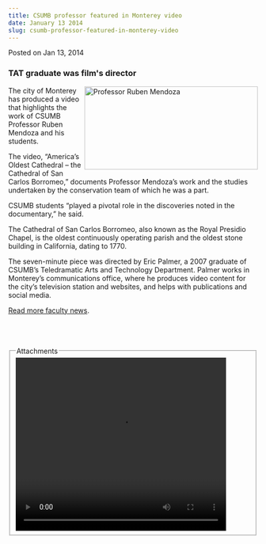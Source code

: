 ```yaml
---
title: CSUMB professor featured in Monterey video
date: January 13 2014
slug: csumb-professor-featured-in-monterey-video
---
```


  



<span class="date">Posted on Jan 13, 2014    </span>
<h3>TAT graduate was film&apos;s director</h3>
<p><img alt="Professor Ruben Mendoza" src="https://news.csumb.edu/sites/default/files/65/attachments/news/images/ruben_monterey_video_for_web.jpg" style="float:right; width:350px; height:168px">The city of
Monterey has produced a video that highlights the work of CSUMB
Professor Ruben Mendoza and his students.</img></p>
<p>The video, &#x201C;America&#x2019;s Oldest Cathedral &#x2013; the Cathedral of San
Carlos Borromeo,&#x201D; documents Professor Mendoza&#x2019;s work and the
studies undertaken by the conservation team of which he was a
part.</p>
<p>CSUMB students &#x201C;played a pivotal role in the discoveries noted
in the documentary,&#x201D; he said.</p>
<p>The Cathedral of San Carlos Borromeo, also known as the Royal
Presidio Chapel, is the oldest continuously operating parish and
the oldest stone building in California, dating to 1770.</p>
<p>The seven-minute piece was directed by Eric Palmer, a 2007
graduate of CSUMB&#x2019;s Teledramatic Arts and Technology Department.
Palmer works in Monterey&#x2019;s communications office, where he produces
video content for the city&#x2019;s television station and websites, and
helps with publications and social media.</p>
<p><a href="../../../2012/nov/25/faculty-highlights.html" rel="nofollow">Read more faculty news</a>.<br>
<br>
&#xA0;</br></br></p>
<fieldset class="fieldgroup group-attachments">
<legend>Attachments</legend>
<div class="field field-type-emvideo field-field-attach-video">
<div class="field-items">
<div class="field-item odd">
<div class="emvideo emvideo-video emvideo-youtube">
<div class="emfield-emvideo emfield-emvideo-youtube">
<div id="emvideo-youtube-flash-wrapper-1">
<!--<object type="application/x-shockwave-flash" height="350" width="425" data="https://www.youtube.com/v/jbf4oOxgtFY&amp;rel=0&amp;enablejsapi=1&amp;playerapiid=ytplayer&amp;fs=1" id="emvideo-youtube-flash-1">
          <param name="movie" value="https://www.youtube.com/v/jbf4oOxgtFY&amp;rel=0&amp;enablejsapi=1&amp;playerapiid=ytplayer&amp;fs=1" />
          <param name="allowScriptAccess" value="sameDomain"/>
          <param name="quality" value="best"/>
          <param name="allowFullScreen" value="true"/>
          <param name="bgcolor" value="#FFFFFF"/>
          <param name="scale" value="noScale"/>
          <param name="salign" value="TL"/>
          <param name="FlashVars" value="playerMode=embedded" />
          <param name="wmode" value="transparent" />
        </object>-->
<video controls="" width="425" height="350">
<source src="https://r18---sn-o097zne7.googlevideo.com/videoplayback?sver=3&amp;ip=198.189.249.65&amp;ipbits=0&amp;mm=31&amp;itag=18&amp;expire=1422338421&amp;mt=1422316728&amp;fexp=900718,907263,916104,923368,927622,929821,930676,936121,9406392,941004,943917,947225,948124,952302,952605,952901,955301,957103,957105,957201,959701&amp;sparams=dur,id,initcwndbps,ip,ipbits,itag,mm,ms,mv,pl,ratebypass,source,upn,expire&amp;upn=ZK0uijK-gZs&amp;pl=23&amp;id=o-ANURkCdtfuFvGMHHqFLRDX9MOdzz8FfoKzetQw7N44fo&amp;initcwndbps=4201250&amp;dur=420.072&amp;key=yt5&amp;signature=469BA94C6219BF87E499A3EC3B5F1E58566F702C.3A891CDA381ABC7C4F71DE0DD8C917E4DD78C61A&amp;ms=au&amp;mv=m&amp;source=youtube&amp;ratebypass=yes&amp;name=jbf4oOxgtFY" type="video/mp4"/></video></div>
</div>
</div>
</div>
</div>
</div>
</fieldset>





 
